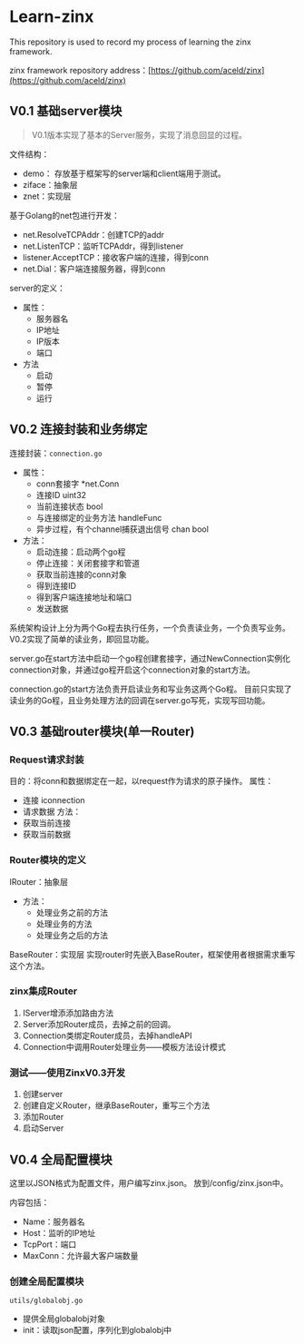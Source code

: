 # Learn-zinx

This repository is used to record my process of learning the zinx framework.

zinx framework repository address：[https://github.com/aceld/zinx](https://github.com/aceld/zinx)

## V0.1 基础server模块

> V0.1版本实现了基本的Server服务，实现了消息回显的过程。

文件结构：
- demo： 存放基于框架写的server端和client端用于测试。
- ziface：抽象层
- znet：实现层

基于Golang的net包进行开发：
- net.ResolveTCPAddr：创建TCP的addr
- net.ListenTCP：监听TCPAddr，得到listener
- listener.AcceptTCP：接收客户端的连接，得到conn
- net.Dial：客户端连接服务器，得到conn

server的定义：
- 属性：
  - 服务器名
  - IP地址
  - IP版本
  - 端口
- 方法
  - 启动
  - 暂停
  - 运行

## V0.2 连接封装和业务绑定

连接封装：`connection.go`
- 属性：
  - conn套接字 *net.Conn
  - 连接ID uint32
  - 当前连接状态 bool
  - 与连接绑定的业务方法 handleFunc
  - 异步过程，有个channel捕获退出信号 chan bool
- 方法：
  - 启动连接：启动两个go程
  - 停止连接：关闭套接字和管道
  - 获取当前连接的conn对象
  - 得到连接ID
  - 得到客户端连接地址和端口
  - 发送数据

系统架构设计上分为两个Go程去执行任务，一个负责读业务，一个负责写业务。
V0.2实现了简单的读业务，即回显功能。

server.go在start方法中启动一个go程创建套接字，通过NewConnection实例化connection对象，并通过go程开启这个connection对象的start方法。

connection.go的start方法负责开启读业务和写业务这两个Go程。
目前只实现了读业务的Go程，且业务处理方法的回调在server.go写死，实现写回功能。

## V0.3 基础router模块(单一Router)

### Request请求封装

目的：将conn和数据绑定在一起，以request作为请求的原子操作。
属性：
- 连接 iconnection
- 请求数据
方法：
- 获取当前连接
- 获取当前数据

### Router模块的定义

IRouter：抽象层
- 方法：
  - 处理业务之前的方法
  - 处理业务的方法
  - 处理业务之后的方法

BaseRouter：实现层
实现router时先嵌入BaseRouter，框架使用者根据需求重写这个方法。

### zinx集成Router

1. IServer增添添加路由方法
2. Server添加Router成员，去掉之前的回调。
3. Connection类绑定Router成员，去掉handleAPI
4. Connection中调用Router处理业务——模板方法设计模式

### 测试——使用ZinxV0.3开发

1. 创建server
2. 创建自定义Router，继承BaseRouter，重写三个方法
3. 添加Router
4. 启动Server

## V0.4 全局配置模块

这里以JSON格式为配置文件，用户编写zinx.json。
放到/config/zinx.json中。

内容包括：
- Name：服务器名
- Host：监听的IP地址
- TcpPort：端口
- MaxConn：允许最大客户端数量

### 创建全局配置模块

`utils/globalobj.go`
- 提供全局globalobj对象
- init：读取json配置，序列化到globalobj中


